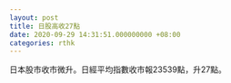 ```yaml
---
layout: post
title: 日股高收27點
date: 2020-09-29 14:31:51.000000000 +08:00
categories: rthk
---
```


日本股市收市微升。日經平均指數收市報23539點，升27點。
